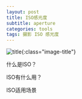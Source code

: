 ```yaml
---
layout: post
title: ISO感光度
subtitle: aperture
categories: tools 
tags: 摄影 ISO 感光度
---
```


![title](https://image.sideproject.cn/titlex/title_011.jpg){:class="image-title"}

什么是ISO？

ISO有什么用？

ISO适用场景

